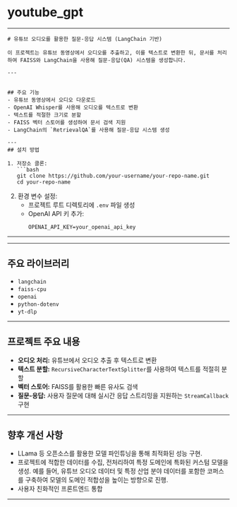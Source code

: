 # youtube_gpt
---
```
# 유튜브 오디오를 활용한 질문-응답 시스템 (LangChain 기반)

이 프로젝트는 유튜브 동영상에서 오디오를 추출하고, 이를 텍스트로 변환한 뒤, 문서를 처리하여 FAISS와 LangChain을 사용해 질문-응답(QA) 시스템을 생성합니다.

---


## 주요 기능
- 유튜브 동영상에서 오디오 다운로드
- OpenAI Whisper를 사용해 오디오를 텍스트로 변환
- 텍스트를 적절한 크기로 분할
- FAISS 벡터 스토어를 생성하여 문서 검색 지원
- LangChain의 `RetrievalQA`를 사용해 질문-응답 시스템 생성

---
## 설치 방법

1. 저장소 클론:
   ```bash
   git clone https://github.com/your-username/your-repo-name.git
   cd your-repo-name
   ```

2. 환경 변수 설정:
   - 프로젝트 루트 디렉토리에 `.env` 파일 생성
   - OpenAI API 키 추가:
     ```env
     OPENAI_API_KEY=your_openai_api_key
     ```

---

---

## 주요 라이브러리
- `langchain`
- `faiss-cpu`
- `openai`
- `python-dotenv`
- `yt-dlp`

---

## 프로젝트 주요 내용

- **오디오 처리:** 유튜브에서 오디오 추출 후 텍스트로 변환
- **텍스트 분할:** `RecursiveCharacterTextSplitter`를 사용하여 텍스트를 적절히 분할
- **벡터 스토어:** FAISS를 활용한 빠른 유사도 검색
- **질문-응답:** 사용자 질문에 대해 실시간 응답 스트리밍을 지원하는 `StreamCallback` 구현

---

## 향후 개선 사항
- LLama 등 오픈소스를 활용한 모델 파인튜닝을 통해 최적화된 성능 구현. 
- 프로젝트에 적합한 데이터를 수집, 전처리하여 특정 도메인에 특화된 커스텀 모델을 생성. 예를 들어, 유튜브 오디오 데이터 및 특정 산업 분야 데이터를 포함한 코퍼스를 구축하여 모델의 도메인 적합성을 높이는 방향으로 진행.  
- 사용자 친화적인 프론트엔드 통합

---
